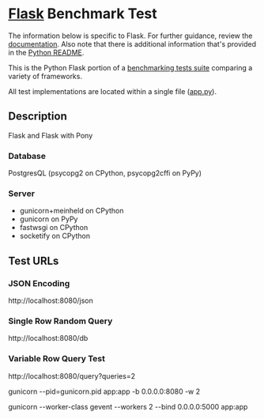 # [Flask](http://flask.pocoo.org/) Benchmark Test

The information below is specific to Flask. For further guidance, 
review the [documentation](https://github.com/TechEmpower/FrameworkBenchmarks/wiki). 
Also note that there is additional information that's provided in 
the [Python README](../).

This is the Python Flask portion of a [benchmarking tests suite](../../) 
comparing a variety of frameworks.

All test implementations are located within a single file 
([app.py](app.py)).

## Description

Flask and Flask with Pony

### Database

PostgresQL (psycopg2 on CPython, psycopg2cffi on PyPy)

### Server

* gunicorn+meinheld on CPython
* gunicorn on PyPy
* fastwsgi on CPython
* socketify on CPython

## Test URLs

### JSON Encoding 

http://localhost:8080/json

### Single Row Random Query

http://localhost:8080/db

### Variable Row Query Test 

http://localhost:8080/query?queries=2

gunicorn --pid=gunicorn.pid app:app -b 0.0.0.0:8080 -w 2

gunicorn --worker-class gevent --workers 2 --bind 0.0.0.0:5000 app:app